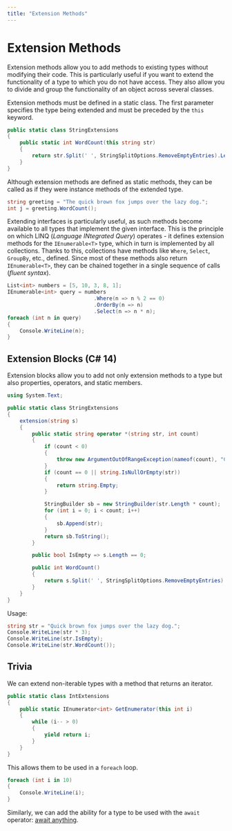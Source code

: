```yaml
---
title: "Extension Methods"
---
```


# Extension Methods

Extension methods allow you to add methods to existing types without modifying their code. This is particularly useful if you want to extend the functionality of a type to which you do not have access. They also allow you to divide and group the functionality of an object across several classes.

Extension methods must be defined in a static class. The first parameter specifies the type being extended and must be preceded by the `this` keyword.

```csharp
public static class StringExtensions
{
    public static int WordCount(this string str)
    {
        return str.Split(' ', StringSplitOptions.RemoveEmptyEntries).Length;
    }
}
```

Although extension methods are defined as static methods, they can be called as if they were instance methods of the extended type.

```csharp
string greeting = "The quick brown fox jumps over the lazy dog.";
int j = greeting.WordCount();
```

Extending interfaces is particularly useful, as such methods become available to all types that implement the given interface. This is the principle on which LINQ (*Language INtegrated Query*) operates - it defines extension methods for the `IEnumerable<T>` type, which in turn is implemented by all collections. Thanks to this, collections have methods like `Where`, `Select`, `GroupBy`, etc., defined. Since most of these methods also return `IEnumerable<T>`, they can be chained together in a single sequence of calls (*fluent syntax*).

```csharp
List<int> numbers = [5, 10, 3, 8, 1];
IEnumerable<int> query = numbers
                            .Where(n => n % 2 == 0)
                            .OrderBy(n => n)
                            .Select(n => n * n);
foreach (int n in query)
{
    Console.WriteLine(n);
}
```

## Extension Blocks (C# 14)

Extension blocks allow you to add not only extension methods to a type but also properties, operators, and static members.

```csharp
using System.Text;

public static class StringExtensions
{
    extension(string s)
    {
        public static string operator *(string str, int count)
        {
            if (count < 0)
            {
                throw new ArgumentOutOfRangeException(nameof(count), "Count cannot be negative.");
            }
            if (count == 0 || string.IsNullOrEmpty(str))
            {
                return string.Empty;
            }

            StringBuilder sb = new StringBuilder(str.Length * count);
            for (int i = 0; i < count; i++)
            {
                sb.Append(str);
            }
            return sb.ToString();
        }

        public bool IsEmpty => s.Length == 0;

        public int WordCount()
        {
            return s.Split(' ', StringSplitOptions.RemoveEmptyEntries).Length;
        }
    }
}
```

Usage:

```csharp
string str = "Quick brown fox jumps over the lazy dog.";
Console.WriteLine(str * 3);
Console.WriteLine(str.IsEmpty);
Console.WriteLine(str.WordCount());
```

## Trivia

We can extend non-iterable types with a method that returns an iterator.

```csharp
public static class IntExtensions
{
    public static IEnumerator<int> GetEnumerator(this int i)
    {
        while (i-- > 0)
        {
            yield return i;
        }
    }
}
```

This allows them to be used in a `foreach` loop.

```csharp
foreach (int i in 10)
{
    Console.WriteLine(i);
}
```

Similarly, we can add the ability for a type to be used with the `await` operator: [await anything](https://devblogs.microsoft.com/dotnet/await-anything/).
